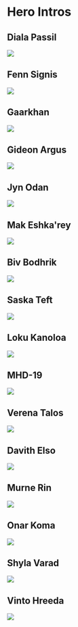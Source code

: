 # Hero Intros

## Diala Passil

![](images/core_diala-passil.png)

## Fenn Signis

![](images/core_fenn-signis.jpg)

## Gaarkhan

![](images/core_gaarkhan.png)

## Gideon Argus

![](images/core_gideon-argus.jpg)

## Jyn Odan

![](images/core_jyn-odan.jpg)

## Mak Eshka'rey

![](images/core_mak-eshkarey.png)

## Biv Bodhrik

![](images/ts_biv-bodhrik.jpg)

## Saska Teft

![](images/ts_saska-teft.jpg)

## Loku Kanoloa

![](images/hoth_loku-kanoloa.jpg)

## MHD-19

![](images/hoth_mhd-19.png)

## Verena Talos

![](images/hoth_verena-talos.jpg)

## Davith Elso

![](images/bespin_davith-elso.jpg)

## Murne Rin

![](images/bespin_murne-rin.jpg)

## Onar Koma

![](images/jabba_onar-koma.jpg)

## Shyla Varad

![](images/jabba_shyla-varad.jpg)

## Vinto Hreeda

![](images/jabba_vinto-hreeda.jpg)
